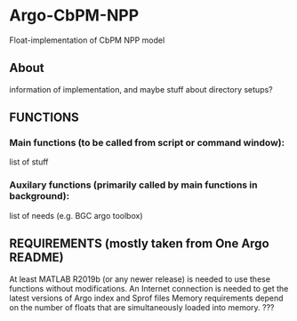 # Argo-CbPM-NPP
Float-implementation of CbPM NPP model

## About 
information of implementation, and maybe stuff about directory setups?

## FUNCTIONS
### Main functions (to be called from script or command window):
list of stuff

### Auxilary functions (primarily called by main functions in background):
list of needs (e.g. BGC argo toolbox)

## REQUIREMENTS (mostly taken from One Argo README)
At least MATLAB R2019b (or any newer release) is needed to use these functions without modifications.
An Internet connection is needed to get the latest versions of Argo index and Sprof files
Memory requirements depend on the number of floats that are simultaneously loaded into memory. ???
